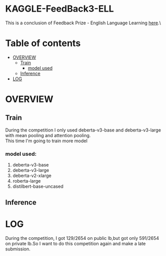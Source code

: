 # KAGGLE-FeedBack3-ELL
This is a conclusion of Feedback Prize - English Language Learning [here](https://www.kaggle.com/competitions/feedback-prize-english-language-learning).\

# Table of contents
* [OVERVIEW](#-OVERVIEW)
  - [Train](##-Train)
    - [model used](###-model-used)
  - [Inference](##-Inference)
* [LOG](#-LOG)
# OVERVIEW
## Train
During the competition I only used deberta-v3-base and deberta-v3-large with mean pooling and attention pooling.\
This time I'm going to train more model
### model used:
1. deberta-v3-base
2. deberta-v3-large
3. deberta-v2-xlarge
4. roberta-large
5. distilbert-base-uncased
## Inference
# LOG






During the competition, I got 129/2654 on public lb,but got only 591/2654 on private lb.So I want to do this competition again and make a late submission.
